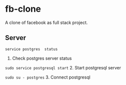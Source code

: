 # fb-clone
A clone of facebook as full stack project.

## Server

` service postgres  status `
1. Check postgres server status

` sudo service postgresql start `
2. Start postgresql server

` sudo su - postgres `
3. Connect postgresql